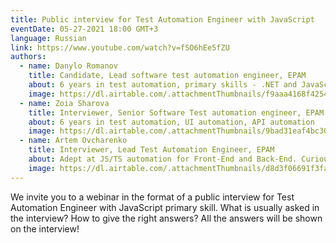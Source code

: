 ```yaml
---
title: Public interview for Test Automation Engineer with JavaScript
eventDate: 05-27-2021 18:00 GMT+3
language: Russian
link: https://www.youtube.com/watch?v=fSO6hEe5fZU
authors:
  - name: Danylo Romanov
    title: Candidate, Lead software test automation engineer, EPAM
    about: 6 years in test automation, primary skills - .NET and JavaScript. UI/API automation
    image: https://dl.airtable.com/.attachmentThumbnails/f9aaa4168f4254d9227351d01b47779a/8032269f
  - name: Zoia Sharova
    title: Interviewer, Senior Software Test automation engineer, ЕРАМ
    about: 6 years in test automation, UI automation, API automation
    image: https://dl.airtable.com/.attachmentThumbnails/9bad31eaf4bc302349872acbfe839535/f1135855
  - name: Artem Ovcharenko
    title: Interviewer, Lead Test Automation Engineer, ЕРАМ
    about: Adept at JS/TS automation for Front-End and Back-End. Curious about Leadership and People management skills development Keen on learning and coaching.
    image: https://dl.airtable.com/.attachmentThumbnails/d8d3f06691f3fab9f171f69ea206f1dc/cb952edf
---
```


We invite you to a webinar in the format of a public interview for Test Automation Engineer with JavaScript primary skill.
What is usually asked in the interview?
How to give the right answers?
All the answers will be shown on the interview!
